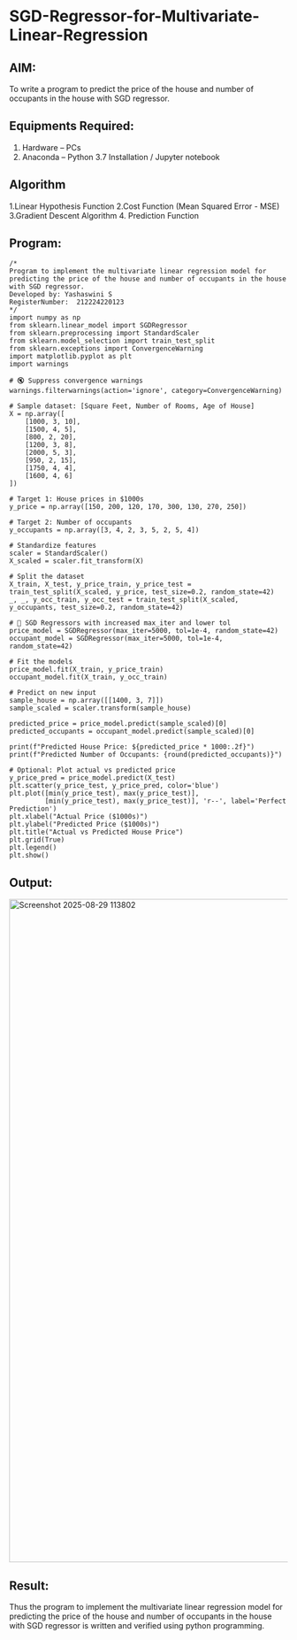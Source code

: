# SGD-Regressor-for-Multivariate-Linear-Regression

## AIM:
To write a program to predict the price of the house and number of occupants in the house with SGD regressor.

## Equipments Required:
1. Hardware – PCs
2. Anaconda – Python 3.7 Installation / Jupyter notebook

## Algorithm
1.Linear Hypothesis Function
2.Cost Function (Mean Squared Error - MSE)
3.Gradient Descent Algorithm
4. Prediction Function 

## Program:
```
/*
Program to implement the multivariate linear regression model for predicting the price of the house and number of occupants in the house with SGD regressor.
Developed by: Yashaswini S
RegisterNumber:  212224220123
*/
import numpy as np
from sklearn.linear_model import SGDRegressor
from sklearn.preprocessing import StandardScaler
from sklearn.model_selection import train_test_split
from sklearn.exceptions import ConvergenceWarning
import matplotlib.pyplot as plt
import warnings

# 🔇 Suppress convergence warnings
warnings.filterwarnings(action='ignore', category=ConvergenceWarning)

# Sample dataset: [Square Feet, Number of Rooms, Age of House]
X = np.array([
    [1000, 3, 10],
    [1500, 4, 5],
    [800, 2, 20],
    [1200, 3, 8],
    [2000, 5, 3],
    [950, 2, 15],
    [1750, 4, 4],
    [1600, 4, 6]
])

# Target 1: House prices in $1000s
y_price = np.array([150, 200, 120, 170, 300, 130, 270, 250])

# Target 2: Number of occupants
y_occupants = np.array([3, 4, 2, 3, 5, 2, 5, 4])

# Standardize features
scaler = StandardScaler()
X_scaled = scaler.fit_transform(X)

# Split the dataset
X_train, X_test, y_price_train, y_price_test = train_test_split(X_scaled, y_price, test_size=0.2, random_state=42)
_, _, y_occ_train, y_occ_test = train_test_split(X_scaled, y_occupants, test_size=0.2, random_state=42)

# 🔁 SGD Regressors with increased max_iter and lower tol
price_model = SGDRegressor(max_iter=5000, tol=1e-4, random_state=42)
occupant_model = SGDRegressor(max_iter=5000, tol=1e-4, random_state=42)

# Fit the models
price_model.fit(X_train, y_price_train)
occupant_model.fit(X_train, y_occ_train)

# Predict on new input
sample_house = np.array([[1400, 3, 7]])
sample_scaled = scaler.transform(sample_house)

predicted_price = price_model.predict(sample_scaled)[0]
predicted_occupants = occupant_model.predict(sample_scaled)[0]

print(f"Predicted House Price: ${predicted_price * 1000:.2f}")
print(f"Predicted Number of Occupants: {round(predicted_occupants)}")

# Optional: Plot actual vs predicted price
y_price_pred = price_model.predict(X_test)
plt.scatter(y_price_test, y_price_pred, color='blue')
plt.plot([min(y_price_test), max(y_price_test)],
         [min(y_price_test), max(y_price_test)], 'r--', label='Perfect Prediction')
plt.xlabel("Actual Price ($1000s)")
plt.ylabel("Predicted Price ($1000s)")
plt.title("Actual vs Predicted House Price")
plt.grid(True)
plt.legend()
plt.show()
```


## Output:
<img width="1917" height="1199" alt="Screenshot 2025-08-29 113802" src="https://github.com/user-attachments/assets/90aa1555-d525-4a65-a832-ef9fdfb6af99" />


## Result:
Thus the program to implement the multivariate linear regression model for predicting the price of the house and number of occupants in the house with SGD regressor is written and verified using python programming.
